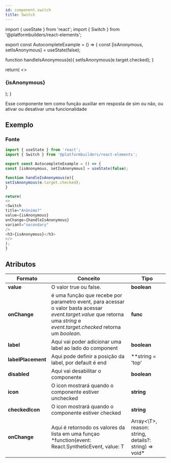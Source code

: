 ```yaml
---
id: component.switch
title: Switch
---
```


<!-- Component declaration begin -->

import { useState } from 'react';
import { Switch } from '@platformbuilders/react-elements';

export const AutocompleteExample = () => {
const [isAnonymous, setIsAnonymous] = useState(false);

function handleIsAnonymous(e){
setIsAnonymous(e.target.checked);
}

return(
<>
<Switch
title="Anônimo?"
value={isAnonymous}
onChange={handleIsAnonymous}
variant="secondary"
/>
<h3>{isAnonymous}</h3>
</>
);
}

<!-- Component declaration end -->

<!-- Documentation begin -->
Esse componente tem como função auxiliar em resposta de sim ou não, ou ativar ou desativar uma funcionalidade

## Exemplo

### Fonte

```javascript
import { useState } from 'react';
import { Switch } from '@platformbuilders/react-elements';

export const AutocompleteExample = () => {
const [isAnonymous, setIsAnonymous] = useState(false);

function handleIsAnonymous(e){
setIsAnonymous(e.target.checked);
}

return(
<>
<Switch
title="Anônimo?"
value={isAnonymous}
onChange={handleIsAnonymous}
variant="secondary"
/>
<h3>{isAnonymous}</h3>
</>
);
}

```

## Atributos

| Formato        | Conceito      | Tipo   |
| ------|-----|-----|
| **value** 	| O valor true ou false. 	| **boolean** 	|
| **onChange**  	| é uma função que recebe por parametro event, para acessar o valor basta acessar *event.target.value* que retorna uma *string* e *event.target.checked* retorna um *boolean*. 	| **func**
| **label**  	| Aqui vai poder adicionar uma label ao lado do component 	| **boolean** 	|
| **labelPlacement**  	| Aqui pode definir a posição da label, por default é end	| **string = 'top' | 'start' | 'bottom' | 'end'** 	|
| **disabled**  	| Aqui vai desabilitar o componente 	| **boolean** 	|
| **icon** 	| O icon mostrará quando o componente estiver unchecked	| **string** 	|
| **checkedIcon** 	| O icon mostrará quando o componente estiver checked 	| **string** 	|
| **onChange** 	| Aqui é retornodo os valores da lista em uma funçao  *function(event: React.SyntheticEvent, value: T | Array<\T>, reason: string, details?: string) => void*	| **string** 	|
